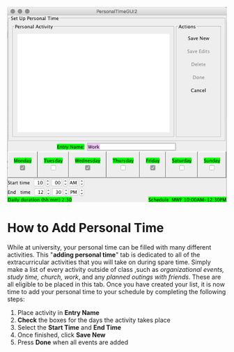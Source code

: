 ![Adding Personal Time](assets/9.png)
# How to Add Personal Time
While at university, your personal time can be filled with many different activities. This "**adding personal time**" tab is dedicated to all of the extracurricular activities that you will take on during spare time. Simply make a list of every activity outside of class ,such as **organizational events*, *study time*, *church*, *work**, and any _planned outings with friends_. These are all eligible to be placed in this tab. Once you have created your list, it is now time to add your personal time to your schedule by completing the following steps:
1. Place activity in **Entry Name**
2. **Check** the boxes for the days the activity takes place
3. Select the **Start Time** and **End Time**
4. Once finished, click **Save New**
5. Press **Done** when all events are added
